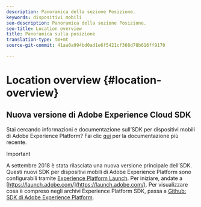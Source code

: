 ```yaml
---
description: Panoramica della sezione Posizione.
keywords: dispositivi mobili
seo-description: Panoramica della sezione Posizione.
seo-title: Location overview
title: Panoramica sulla posizione
translation-type: tm+mt
source-git-commit: 41aa0a994bd0ad1e6f5421cf368d78b616ff9170

---
```



# Location overview {#location-overview}

## Nuova versione di Adobe Experience Cloud SDK

Stai cercando informazioni e documentazione sull’SDK per dispositivi mobili di Adobe Experience Platform? Fai clic [qui](https://aep-sdks.gitbook.io/docs/) per la documentazione più recente.

>[!IMPORTANT]
>
>A settembre 2018 è stata rilasciata una nuova versione principale dell’SDK. Questi nuovi SDK per dispositivi mobili di Adobe Experience Platform sono configurabili tramite [Experience Platform Launch](https://www.adobe.com/experience-platform/launch.html). Per iniziare, andate a [https://launch.adobe.com/](https://launch.adobe.com/). Per visualizzare cosa è compreso negli archivi Experience Platform SDK, passa a [Github: SDK di Adobe Experience Platform](https://github.com/Adobe-Marketing-Cloud/acp-sdks).
